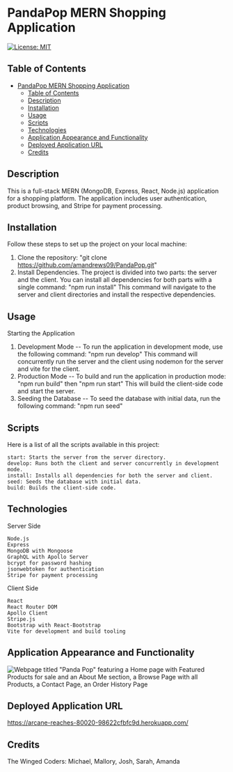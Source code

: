 # PandaPop MERN Shopping Application
[![License: MIT](https://img.shields.io/badge/License-MIT-yellow.svg)](https://opensource.org/licenses/MIT)
## Table of Contents
- [PandaPop MERN Shopping Application](#pandapop-mern-shopping-application)
  - [Table of Contents](#table-of-contents)
  - [Description](#description)
  - [Installation](#installation)
  - [Usage](#usage)
  - [Scripts](#scripts)
  - [Technologies](#technologies)
  - [Application Appearance and Functionality](#application-appearance-and-functionality)
  - [Deployed Application URL](#deployed-application-url)
  - [Credits](#credits)

## Description
This is a full-stack MERN (MongoDB, Express, React, Node.js) application for a shopping platform. The application includes user authentication, product browsing, and Stripe for payment processing.

## Installation
Follow these steps to set up the project on your local machine:
  1. Clone the repository: "git clone https://github.com/amandrews09/PandaPop.git"
  2. Install Dependencies. The project is divided into two parts: the server and the client.
   You can install all dependencies for both parts with a single command: "npm run install" This command will navigate to the server and client directories and install the respective dependencies.

## Usage
Starting the Application
 1. Development Mode --
    To run the application in development mode, use the following command: "npm run develop" This command will concurrently run the server and the client using nodemon for the server and vite for the client.
 2. Production Mode --
    To build and run the application in production mode: "npm run build" then "npm run start" This will build the client-side code and start the server.
 3. Seeding the Database --
    To seed the database with initial data, run the following command: "npm run seed"

## Scripts
Here is a list of all the scripts available in this project:

    start: Starts the server from the server directory.
    develop: Runs both the client and server concurrently in development mode.
    install: Installs all dependencies for both the server and client.
    seed: Seeds the database with initial data.
    build: Builds the client-side code.

## Technologies
Server Side

    Node.js
    Express
    MongoDB with Mongoose
    GraphQL with Apollo Server
    bcrypt for password hashing
    jsonwebtoken for authentication
    Stripe for payment processing
Client Side

    React
    React Router DOM
    Apollo Client
    Stripe.js
    Bootstrap with React-Bootstrap
    Vite for development and build tooling

## Application Appearance and Functionality
![Webpage titled "Panda Pop" featuring a Home page with Featured Products for sale and an About Me section, a Browse Page with all Products, a Contact Page, an Order History Page]([https://github.com/amandrews09/PandaPop/blob/main/public/images/pandapop-gif.gif](https://github.com/amandrews09/PandaPop/blob/main/client/public/images/pandapop-gif.gif))

## Deployed Application URL
 https://arcane-reaches-80020-98622cfbfc9d.herokuapp.com/

## Credits
The Winged Coders: Michael, Mallory, Josh, Sarah, Amanda
